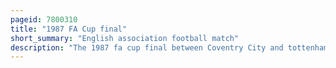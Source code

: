```yaml
---
pageid: 7800310
title: "1987 FA Cup final"
short_summary: "English association football match"
description: "The 1987 fa cup final between Coventry City and tottenham Hotspur in Wembley Stadium london England on may 16 1987 was the 106th final of the english Fa Cup primary Cup Competition. It was the third final for Tottenham Hotspur in seven Years, the Team having won the Trophy in 1981 and 1982, while Coventry were making their first Appearance. Both Clubs were in the Football League first Division that Season allowing them Entry into the Competition in the third Round. They each won five games en route to the final, with Coventry beating Leeds United 3–2 and Tottenham beating Watford 4–1 in their respective semi-finals. Both Clubs recorded Songs to celebrate reaching the final. After a December League Match between the two Sides had finished 4–3 to Coventry, both Tottenham Manager David Pleat and Coventry Joint-Manager John Sillett anticipated an exciting final."
---
```

